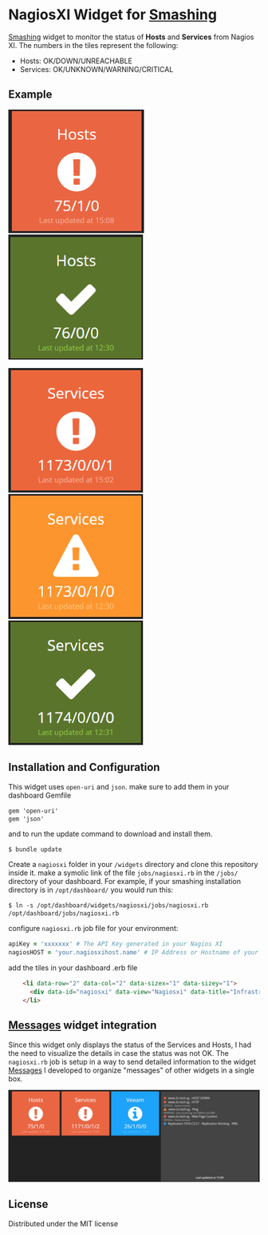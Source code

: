 # NagiosXI Widget for [Smashing](https://smashing.github.io)

[Smashing](https://smashing.github.io) widget to monitor the status of **Hosts** and **Services** from Nagios XI.
The numbers in the tiles represent the following:

* Hosts: OK/DOWN/UNREACHABLE
* Services: OK/UNKNOWN/WARNING/CRITICAL

## Example

![hosts](https://raw.githubusercontent.com/lucapxl/smashing_widget_nagiosxi/master/images/hosts-critical.png)
![hosts2](https://raw.githubusercontent.com/lucapxl/smashing_widget_nagiosxi/master/images/hosts-ok.png)

![services](https://raw.githubusercontent.com/lucapxl/smashing_widget_nagiosxi/master/images/services-critical.png)
![services2](https://raw.githubusercontent.com/lucapxl/smashing_widget_nagiosxi/master/images/services-warning.png)
![services3](https://raw.githubusercontent.com/lucapxl/smashing_widget_nagiosxi/master/images/services-ok.png)

## Installation and Configuration
This widget uses `open-uri` and `json`. make sure to add them in your dashboard Gemfile
```Gemfile
gem 'open-uri'
gem 'json'
```

and to run the update command to download and install them.

```bash
$ bundle update
```

Create a ```nagiosxi``` folder in your ```/widgets``` directory and clone this repository inside it. make a symolic link of the file ```jobs/nagiosxi.rb``` in the ```/jobs/``` directory of your dashboard. For example, if your smashing installation directory is in ```/opt/dashboard/``` you would run this:
```Shell
$ ln -s /opt/dashboard/widgets/nagiosxi/jobs/nagiosxi.rb /opt/dashboard/jobs/nagiosxi.rb
```

configure `nagiosxi.rb` job file for your environment:

```ruby
apiKey = 'xxxxxxx' # The API Key generated in your Nagios XI
nagiosHOST = 'your.nagiosxihost.name' # IP Address or Hostname of your Nagios XI server
```

add the tiles in your dashboard .erb file

```html
    <li data-row="2" data-col="2" data-sizex="1" data-sizey="1">
      <div data-id="nagiosxi" data-view="Nagiosxi" data-title="Infrastructure"></div>
    </li>
```

## [Messages](https://github.com/lucapxl/smashing_widget_messages) widget integration

Since this widget only displays the status of the Services and Hosts, I had the need to visualize the details in case the status was not OK. The `nagiosxi.rb` job is setup in a way to send detailed information to the widget [Messages](https://github.com/lucapxl/smashing_widget_messages) I developed to organize "messages" of other widgets in a single box.

![example1](https://raw.githubusercontent.com/lucapxl/smashing_widget_messages/master/images/messages-1.png)

## License

Distributed under the MIT license
